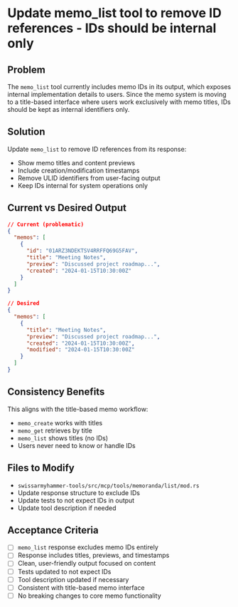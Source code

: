 # Update memo_list tool to remove ID references - IDs should be internal only

## Problem

The `memo_list` tool currently includes memo IDs in its output, which exposes internal implementation details to users. Since the memo system is moving to a title-based interface where users work exclusively with memo titles, IDs should be kept as internal identifiers only.

## Solution

Update `memo_list` to remove ID references from its response:

- Show memo titles and content previews
- Include creation/modification timestamps
- Remove ULID identifiers from user-facing output
- Keep IDs internal for system operations only

## Current vs Desired Output

```json
// Current (problematic)
{
  "memos": [
    {
      "id": "01ARZ3NDEKTSV4RRFFQ69G5FAV",
      "title": "Meeting Notes", 
      "preview": "Discussed project roadmap...",
      "created": "2024-01-15T10:30:00Z"
    }
  ]
}

// Desired
{
  "memos": [
    {
      "title": "Meeting Notes",
      "preview": "Discussed project roadmap...", 
      "created": "2024-01-15T10:30:00Z",
      "modified": "2024-01-15T10:30:00Z"
    }
  ]
}
```

## Consistency Benefits

This aligns with the title-based memo workflow:
- `memo_create` works with titles
- `memo_get` retrieves by title  
- `memo_list` shows titles (no IDs)
- Users never need to know or handle IDs

## Files to Modify

- `swissarmyhammer-tools/src/mcp/tools/memoranda/list/mod.rs`
- Update response structure to exclude IDs
- Update tests to not expect IDs in output
- Update tool description if needed

## Acceptance Criteria

- [ ] `memo_list` response excludes memo IDs entirely
- [ ] Response includes titles, previews, and timestamps
- [ ] Clean, user-friendly output focused on content
- [ ] Tests updated to not expect IDs
- [ ] Tool description updated if necessary
- [ ] Consistent with title-based memo interface
- [ ] No breaking changes to core memo functionality